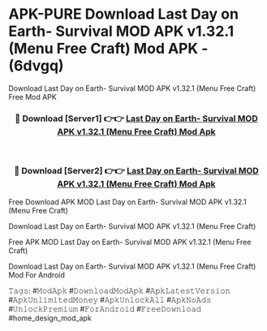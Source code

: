 # APK-PURE Download Last Day on Earth- Survival MOD APK v1.32.1 (Menu Free Craft) Mod APK - (6dvgq)
Download Last Day on Earth- Survival MOD APK v1.32.1 (Menu Free Craft) Free Mod APK

<div align="center">
<h3>🔴 Download [Server1] 👉👉 <a href="https://apk-comot.site?title=Last_Day_on_Earth-_Survival_MOD_APK_v1.32.1_(Menu_Free_Craft)">Last Day on Earth- Survival MOD APK v1.32.1 (Menu Free Craft) Mod Apk</a></h3><br>

<h3>🔴 Download [Server2] 👉👉 <a href="https://apk-comot.site?title=Last_Day_on_Earth-_Survival_MOD_APK_v1.32.1_(Menu_Free_Craft)">Last Day on Earth- Survival MOD APK v1.32.1 (Menu Free Craft) Mod Apk</a></h3>
</div>


Free Download APK MOD Last Day on Earth- Survival MOD APK v1.32.1 (Menu Free Craft)

Download Last Day on Earth- Survival MOD APK v1.32.1 (Menu Free Craft) 

Free APK MOD Last Day on Earth- Survival MOD APK v1.32.1 (Menu Free Craft) 

Download Last Day on Earth- Survival MOD APK v1.32.1 (Menu Free Craft) Mod For Android

𝚃𝚊𝚐𝚜: #𝙼𝚘𝚍𝙰𝚙𝚔 #𝙳𝚘𝚠𝚗𝚕𝚘𝚊𝚍𝙼𝚘𝚍𝙰𝚙𝚔 #𝙰𝚙𝚔𝙻𝚊𝚝𝚎𝚜𝚝𝚅𝚎𝚛𝚜𝚒𝚘𝚗 #𝙰𝚙𝚔𝚄𝚗𝚕𝚒𝚖𝚒𝚝𝚎𝚍𝙼𝚘𝚗𝚎𝚢 #𝙰𝚙𝚔𝚄𝚗𝚕𝚘𝚌𝚔𝙰𝚕𝚕 #𝙰𝚙𝚔𝙽𝚘𝙰𝚍𝚜 #𝚄𝚗𝚕𝚘𝚌𝚔𝙿𝚛𝚎𝚖𝚒𝚞𝚖 #𝙵𝚘𝚛𝙰𝚗𝚍𝚛𝚘𝚒𝚍 #𝙵𝚛𝚎𝚎𝙳𝚘𝚠𝚗𝚕𝚘𝚊𝚍 #home_design_mod_apk